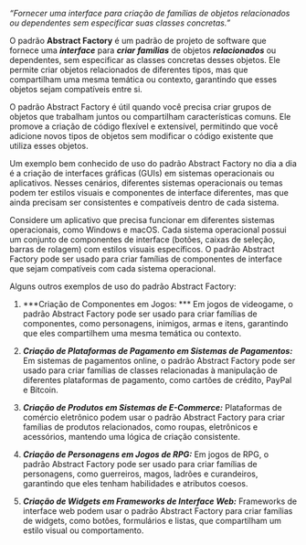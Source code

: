 *“Fornecer uma interface para criação de famílias de objetos relacionados ou dependentes sem especificar suas classes concretas.”*

O padrão **Abstract Factory** é um padrão de projeto de software que fornece uma ***interface*** para ***criar*** ***famílias*** de objetos ***relacionados*** ou dependentes, sem especificar as classes concretas desses objetos. Ele permite criar objetos relacionados de diferentes tipos, mas que compartilham uma mesma temática ou contexto, garantindo que esses objetos sejam compatíveis entre si.

O padrão Abstract Factory é útil quando você precisa criar grupos de objetos que trabalham juntos ou compartilham características comuns. Ele promove a criação de código flexível e extensível, permitindo que você adicione novos tipos de objetos sem modificar o código existente que utiliza esses objetos.

Um exemplo bem conhecido de uso do padrão Abstract Factory no dia a dia é a criação de interfaces gráficas (GUIs) em sistemas operacionais ou aplicativos. Nesses cenários, diferentes sistemas operacionais ou temas podem ter estilos visuais e componentes de interface diferentes, mas que ainda precisam ser consistentes e compatíveis dentro de cada sistema.

Considere um aplicativo que precisa funcionar em diferentes sistemas operacionais, como Windows e macOS. Cada sistema operacional possui um conjunto de componentes de interface (botões, caixas de seleção, barras de rolagem) com estilos visuais específicos. O padrão Abstract Factory pode ser usado para criar famílias de componentes de interface que sejam compatíveis com cada sistema operacional.

Alguns outros exemplos de uso do padrão Abstract Factory:

1. ***Criação de Componentes em Jogos: *** Em jogos de videogame, o padrão Abstract Factory pode ser usado para criar famílias de componentes, como personagens, inimigos, armas e itens, garantindo que eles compartilhem uma mesma temática ou contexto.

2. ***Criação de Plataformas de Pagamento em Sistemas de Pagamentos:*** Em sistemas de pagamentos online, o padrão Abstract Factory pode ser usado para criar famílias de classes relacionadas à manipulação de diferentes plataformas de pagamento, como cartões de crédito, PayPal e Bitcoin.

3. ***Criação de Produtos em Sistemas de E-Commerce:*** Plataformas de comércio eletrônico podem usar o padrão Abstract Factory para criar famílias de produtos relacionados, como roupas, eletrônicos e acessórios, mantendo uma lógica de criação consistente.

4. ***Criação de Personagens em Jogos de RPG:*** Em jogos de RPG, o padrão Abstract Factory pode ser usado para criar famílias de personagens, como guerreiros, magos, ladrões e curandeiros, garantindo que eles tenham habilidades e atributos coesos.

5. ***Criação de Widgets em Frameworks de Interface Web:*** Frameworks de interface web podem usar o padrão Abstract Factory para criar famílias de widgets, como botões, formulários e listas, que compartilham um estilo visual ou comportamento.